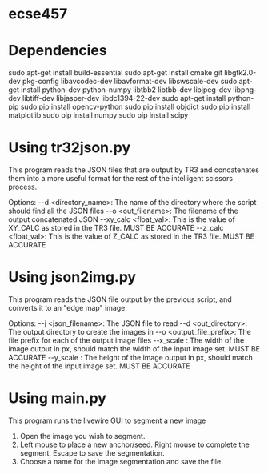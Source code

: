 # ecse457

# Dependencies

sudo apt-get install build-essential
sudo apt-get install cmake git libgtk2.0-dev pkg-config libavcodec-dev libavformat-dev libswscale-dev
sudo apt-get install python-dev python-numpy libtbb2 libtbb-dev libjpeg-dev libpng-dev libtiff-dev libjasper-dev libdc1394-22-dev
sudo apt-get install python-pip
sudo pip install opencv-python
sudo pip install objdict
sudo pip install matplotlib
sudo pip install numpy
sudo pip install scipy

# Using tr32json.py

This program reads the JSON files that are output by TR3 and concatenates them into a more useful format for the rest of the intelligent scissors process.

Options:
    --d <directory_name>: The name of the directory where the script should find all the JSON files
    --o <out_filename>: The filename of the output concatenated JSON
    --xy_calc <float_val>: This is the value of XY_CALC as stored in the TR3 file. MUST BE ACCURATE
    --z_calc <float_val>: This is the value of Z_CALC as stored in the TR3 file. MUST BE ACCURATE

# Using json2img.py

This program reads the JSON file output by the previous script, and converts it to an "edge map" image.

Options:
    --j <json_filename>: The JSON file to read
    --d <out_directory>: The output directory to create the images in
    --o <output_file_prefix>: The file prefix for each of the output image files
    --x_scale <int>: The width of the image output in px, should match the width of the input image set. MUST BE ACCURATE
    --y_scale <int>: The height of the image output in px, should match the height of the input image set. MUST BE ACCURATE

# Using main.py

This program runs the livewire GUI to segment a new image

1. Open the image you wish to segment.
2. Left mouse to place a new anchor/seed. Right mouse to complete the segment. Escape to save the segmentation.
3. Choose a name for the image segmentation and save the file
    
